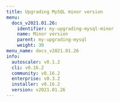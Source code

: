 ```yaml
---
title: Upgrading MySQL minor version
menu:
  docs_v2021.01.26:
    identifier: my-upgrading-mysql-minor
    name: Minor version
    parent: my-upgrading-mysql
    weight: 30
menu_name: docs_v2021.01.26
info:
  autoscaler: v0.1.2
  cli: v0.16.2
  community: v0.16.2
  enterprise: v0.3.2
  installer: v0.16.2
  version: v2021.01.26
---
```


